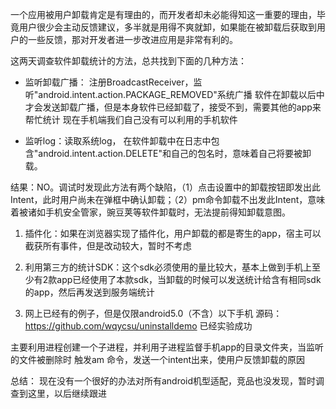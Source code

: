 一个应用被用户卸载肯定是有理由的，而开发者却未必能得知这一重要的理由，毕竟用户很少会主动反馈建议，多半就是用得不爽就卸，如果能在被卸载后获取到用户的一些反馈，那对开发者进一步改进应用是非常有利的。

这两天调查软件卸载统计的方法，总共找到下面的几种方法：

* 监听卸载广播： 注册BroadcastReceiver，监听"android.intent.action.PACKAGE_REMOVED"系统广播 软件在卸载以后中才会发送卸载广播，但是本身软件已经卸载了，接受不到，需要其他的app来帮忙统计 现在手机端我们自己没有可以利用的手机软件

* 监听log：读取系统log， 在软件卸载中在日志中包含"android.intent.action.DELETE"和自己的包名时，意味着自己将要被卸载。

结果：NO。调试时发现此方法有两个缺陷，（1）点击设置中的卸载按钮即发出此Intent，此时用户尚未在弹框中确认卸载；（2）pm命令卸载不出发此Intent，意味着被诸如手机安全管家，豌豆荚等软件卸载时，无法提前得知卸载意图。

1. 插件化：如果在浏览器实现了插件化，用户卸载的都是寄生的app，宿主可以截获所有事件，但是改动较大，暂时不考虑

2. 利用第三方的统计SDK：这个sdk必须使用的量比较大，基本上做到手机上至少有2款app已经使用了本款sdk，当卸载的时候可以发送统计给含有相同sdk的app，然后再发送到服务端统计

3. 网上已经有的例子，但是仅限android5.0（不含）以下手机 源码：https://github.com/wqycsu/uninstalldemo 已经实验成功

主要利用进程创建一个子进程，并利用子进程监督手机app的目录文件夹，当监听的文件被删除时 触发am 命令，发送一个intent出来，使用户反馈卸载的原因

总结： 现在没有一个很好的办法对所有android机型适配，竞品也没发现，暂时调查到这里，以后继续跟进
